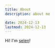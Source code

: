```yaml
---
title: About
description: about me

date: 2024-12-13
lastmod: 2024-12-13
---
```


Hi! I'm [selen](selen-suyue.github.io)!
